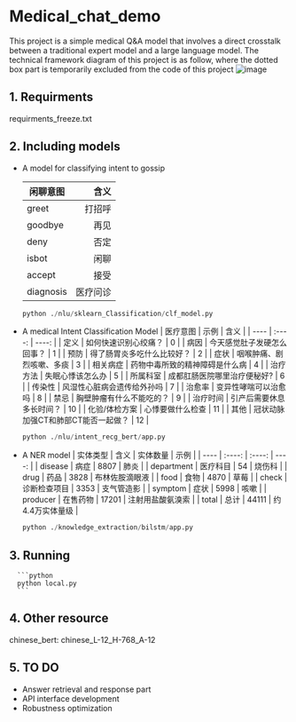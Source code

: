 # Medical_chat_demo
This project is a simple medical Q&A model that involves a direct crosstalk between a traditional expert model and a large language model.
The technical framework diagram of this project is as follow, where the dotted box part is temporarily excluded from the code of this project
![image](https://github.com/sailerml/Medical_chat_demo/assets/10277621/f9c22da4-6691-4f59-bf52-3eef70c3cc02)

## 1. Requirments
   requirments_freeze.txt
   
## 2. Including models

   - A model for classifying intent to gossip

      |  闲聊意图   | 含义  |
      |  ----  | ----: |
      | greet  | 打招呼 |
      | goodbye  | 再见 |
      | deny  | 否定 |
      | isbot  | 闲聊 |
      | accept  | 接受 |
      | diagnosis  | 医疗问诊 |

      ```python
      python ./nlu/sklearn_Classification/clf_model.py
      ```

   -  A medical Intent Classification Model
      |  医疗意图   | 示例  |  含义  |
      |  ----  | :----:  | ----:  |
      | 定义  | 如何快速识别心绞痛？ | 0 |
      | 病因  | 今天感觉肚子发硬怎么回事？ | 1 |
      | 预防  | 得了肠胃炎多吃什么比较好？ | 2 |
      | 症状  | 咽喉肿痛、剧烈咳嗽、多痰 | 3 |
      | 相关病症  | 药物中毒所致的精神障碍是什么病 | 4 |
      | 治疗方法  | 失眠心悸该怎么办 | 5 |
      | 所属科室  | 成都肛肠医院哪里治疗便秘好? | 6 |
      | 传染性  | 风湿性心脏病会遗传给外孙吗 | 7 |
      | 治愈率  | 变异性哮喘可以治愈吗 | 8 |
      | 禁忌  | 胸壁肿瘤有什么不能吃的？ | 9 |
      | 治疗时间  | 引产后需要休息多长时间？ | 10 |
      | 化验/体检方案  | 心悸要做什么检查 | 11 |
      | 其他  | 冠状动脉加强CT和肺部CT能否一起做？ | 12 |
      
         ```python
         python ./nlu/intent_recg_bert/app.py
         ```
   -  A NER model
      |  实体类型   | 含义  | 实体数量  | 示例  |
      |  ----  | :----:  | :----:  | ----:  |
      | disease  | 病症 | 8807 | 肺炎 |
      | department  | 医疗科目 | 54 | 烧伤科 |
      | drug  | 药品 | 3828 | 布林佐胺滴眼液 |
      | food  | 食物 | 4870 | 草莓 |
      | check  | 诊断检查项目 | 3353 | 支气管造影 |
      | symptom  | 症状 | 5998 | 咳嗽 |
      | producer  | 在售药物 | 17201 | 注射用盐酸氨溴索 |
      | total  | 总计 | 44111 | 约4.4万实体量级 |
      
         ```python
         python ./knowledge_extraction/bilstm/app.py
         ```
## 3. Running
   
      ```python
      python local.py
      ```
## 4. Other resource
    
   chinese_bert: chinese_L-12_H-768_A-12

## 5. TO DO
   -  Answer retrieval and response part
   -  API interface development
   -  Robustness optimization
